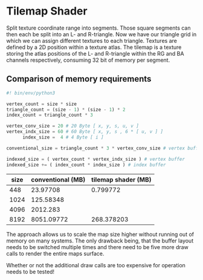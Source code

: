 # Tilemap Shader

Split texture coordinate range into segments. Those square segments can then each be split into an L- and R-triangle. Now we have our triangle grid in which we can assign different textures to each triangle. Textures are defined by a 2D position within a texture atlas. The tilemap is a texture storing the atlas positions of the L- and R-triangle within the RG and BA channels respectively, consuming 32 bit of memory per segment.

## Comparison of memory requirements

```Python
#! bin/env/python3

vertex_count = size * size
triangle_count = (size - 1) * (size - 1) * 2
index_count = triangle_count * 3

vertex_conv_size = 20 # 20 Byte [ x, y, s, u, v ]
vertex_indx_size = 60 # 60 Byte [ x, y, s , 6 * [ u, v ] ]
      index_size =  4 # 4 Byte [ i ]

conventional_size = triangle_count * 3 * vertex_conv_size # vertex buffer

indexed_size = ( vertex_count * vertex_indx_size ) # vertex buffer
indexed_size += ( index_count * index_size ) # index buffer
```

size | conventional (MB) | tilemap shader (MB)
---- | ----------------- | -------------------
448  | 23.97708          | 0.799772
1024 | 125.58348         |
4096 | 2012.283          |
8192 | 8051.09772        | 268.378203

The approach allows us to scale the map size higher without running out of memory on many systems. The only drawback being, that the buffer layout needs to be switched multiple times and there need to be five more draw calls to render the entire maps surface.

Whether or not the additional draw calls are too expensive for operation needs to be tested!